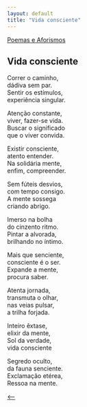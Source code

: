```yaml
---
layout: default
title: "Vida consciente"
--- 
```




[Poemas e Aforismos](./)

## Vida consciente

Correr o caminho,  
dádiva sem par.  
Sentir os estímulos,  
experiência singular.

Atenção constante,  
viver, fazer-se vida.  
Buscar o significado  
que o viver convida.

Existir consciente,  
atento entender.  
Na solidária mente,  
enfim, compreender.

Sem fúteis desvios,  
com tempo consigo.  
A mente sossega  
criando abrigo.

Imerso na bolha  
do cinzento ritmo.  
Pintar a alvorada,  
brilhando no íntimo.

Mais que senciente,  
consciente é o ser.  
Expande a mente,  
procura saber.

Atenta jornada,  
transmuta o olhar,  
nas veias pulsar,  
a trilha forjada.

Inteiro êxtase,  
elixir da mente,  
Sol da verdade,  
vida consciente

Segredo oculto,  
da fauna senciente.  
Exclamação etérea,  
Ressoa na mente.

[<--](./)